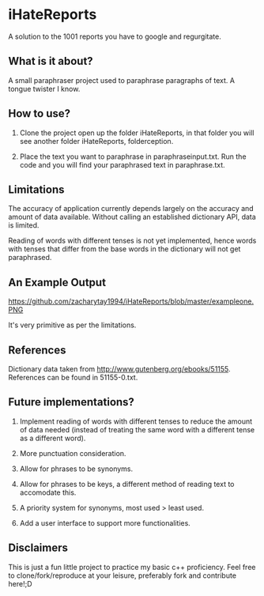 # iHateReports
A solution to the 1001 reports you have to google and regurgitate.

## What is it about?
A small paraphraser project used to paraphrase paragraphs of text. A tongue twister I know.

## How to use?
1. Clone the project open up the folder iHateReports, in that folder you will 
see another folder iHateReports, folderception.

2. Place the text you want to paraphrase in paraphraseinput.txt. Run the code and you will find your paraphrased text in paraphrase.txt.

## Limitations
The accuracy of application currently depends largely on the accuracy and amount of data available. 
Without calling an established dictionary API, data is limited.

Reading of words with different tenses is not yet implemented, hence words with tenses that differ from the base words in the dictionary
will not get paraphrased.

## An Example Output
https://github.com/zacharytay1994/iHateReports/blob/master/exampleone.PNG

It's very primitive as per the limitations.

## References
Dictionary data taken from http://www.gutenberg.org/ebooks/51155. References can be found in 51155-0.txt.

## Future implementations?
1. Implement reading of words with different tenses to reduce the amount of data needed (instead of treating the same word with
a different tense as a different word).

2. More punctuation consideration.

3. Allow for phrases to be synonyms.

4. Allow for phrases to be keys, a different method of reading text to accomodate this.

5. A priority system for synonyms, most used > least used.

6. Add a user interface to support more functionalities.

## Disclaimers
This is just a fun little project to practice my basic c++ proficiency. Feel free to clone/fork/reproduce at your leisure, preferably fork and contribute here!;D

